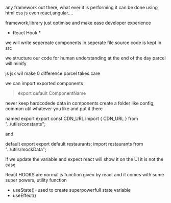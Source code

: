 any framework out there, what ever it is performing it can be done using html css js
even react,angular....

framework,library just optimise and make ease developer experience

- React Hook \*

we will write sepereate components in seperate file
source code is kept in src

we structure our code for human understanding at the end of the day parcel will minify

js jsx wil make 0 difference parcel takes care

we can import exported components

> export default ComponentName

never keep hardcodede data in components
create a folder like config, common util whatever you like and put it there

named export
export const CDN_URL
import { CDN_URL } from "../utils/constants";

and

default export
export default restaurants;
import restaurants from "../utils/mockData";

if we update the variable and expect react will show it on the UI it is not the case

React HOOKS
are normal js function given by react and it comes with some super powers, utility function

- useState()=used to create superpowerfull state variable
- useEffect()
